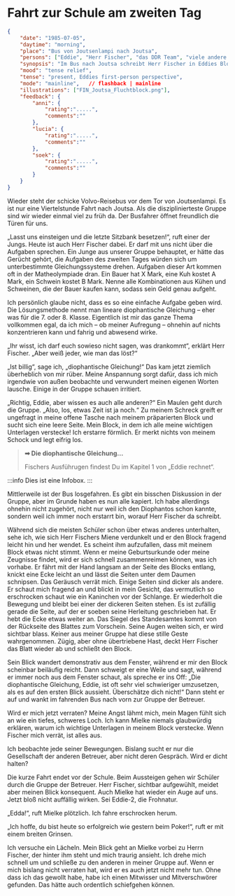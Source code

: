 # Fahrt zur Schule am zweiten Tag

```json
{
    "date": "1985-07-05",
    "daytime": "morning",
    "place": "Bus von Joutsenlampi nach Joutsa",
    "persons": ["Eddie", "Herr Fischer", "das DDR Team", "viele andere Kinder und Betreuer" ],
    "synopsis": "Im Bus nach Joutsa schreibt Herr Fischer in Eddies Block, entdeckt dabei ihre versteckten Dokumente, verrät sie aber nicht.",
    "mood": "tense relief",
    "tense": "present, Eddies first-person perspective",
    "mode": "mainline",   // flashback | mainline
    "illustrations": ["FIN_Joutsa_Fluchtblock.png"],
    "feedback": {
        "anni": {
            "rating":".....",
            "comments":""
        },
        "lucia": {
            "rating":".....",
            "comments":""
        },
        "soek": {
            "rating":".....",
            "comments":""
        }
    }
}
```

Wieder steht der schicke Volvo-Reisebus vor dem Tor von Joutsenlampi. Es
ist nur eine Viertelstunde Fahrt nach Joutsa. Als die disziplinierteste
Gruppe sind wir wieder einmal viel zu früh da. Der Busfahrer öffnet
freundlich die Türen für uns.

„Lasst uns einsteigen und die letzte Sitzbank besetzen!“, ruft einer der
Jungs. Heute ist auch Herr Fischer dabei. Er darf mit uns nicht über die
Aufgaben sprechen. Ein Junge aus unserer Gruppe behauptet, er hätte das
Gerücht gehört, die Aufgaben des zweiten Tages würden sich um
unterbestimmte Gleichungssysteme drehen. Aufgaben dieser Art kommen oft
in der Matheolympiade dran. Ein Bauer hat X Mark, eine Kuh kostet A
Mark, ein Schwein kostet B Mark. Nenne alle Kombinationen aus Kühen und
Schweinen, die der Bauer kaufen kann, sodass sein Geld genau aufgeht.

Ich persönlich glaube nicht, dass es so eine einfache Aufgabe geben wird.
Die Lösungsmethode nennt man lineare diophantische Gleichung – eher was
für die 7. oder 8. Klasse. Eigentlich ist mir das ganze Thema vollkommen
egal, da ich mich – ob meiner Aufregung – ohnehin auf nichts
konzentrieren kann und fahrig und abwesend wirke.

„Ihr wisst, ich darf euch sowieso nicht sagen, was drankommt“, erklärt
Herr Fischer. „Aber weiß jeder, wie man das löst?“

„Ist billig“, sage ich, „diophantische Gleichung!“ Das kam jetzt ziemlich
überheblich von mir rüber. Meine Anspannung sorgt dafür, dass ich mich
irgendwie von außen beobachte und verwundert meinen eigenen Worten
lausche. Einige in der Gruppe schauen irritiert.

„Richtig, Eddie, aber wissen es auch alle anderen?“ Ein Maulen geht durch
die Gruppe. „Also, los, etwas Zeit ist ja noch.“ Zu meinem Schreck greift
er ungefragt in meine offene Tasche nach meinem präparierten Block und
sucht sich eine leere Seite. Mein Block, in dem ich alle meine wichtigen
Unterlagen verstecke! Ich erstarre förmlich. Er merkt nichts von meinem
Schock und legt eifrig los.

> **&#x27A1; Die diophantische Gleichung...**
>
> Fischers Ausführugen findest Du im Kapitel 1 von „Eddie rechnet“.

:::info
Dies ist eine Infobox.
:::

Mittlerweile ist der Bus losgefahren. Es gibt ein bisschen Diskussion in
der Gruppe, aber im Grunde haben es nun alle kapiert. Ich habe allerdings
ohnehin nicht zugehört, nicht nur weil ich den Diophantos schon kannte,
sondern weil ich immer noch erstarrt bin, worauf Herr Fischer da schreibt.

Während sich die meisten Schüler schon über etwas anderes unterhalten,
sehe ich, wie sich Herr Fischers Miene verdunkelt und er den Block
fragend leicht hin und her wendet. Es scheint ihm aufzufallen, dass mit
meinem Block etwas nicht stimmt. Wenn er meine Geburtsurkunde oder meine
Zeugnisse findet, wird er sich schnell zusammenreimen können, was ich
vorhabe. Er fährt mit der Hand langsam an der Seite des Blocks entlang,
knickt eine Ecke leicht an und lässt die Seiten unter dem Daumen
schnipsen. Das Geräusch verrät mich. Einige Seiten sind dicker als andere.
Er schaut mich fragend an und blickt in mein Gesicht, das vermutlich so
erschrocken schaut wie ein Kaninchen vor der Schlange. Er wiederholt die
Bewegung und bleibt bei einer der dickeren Seiten stehen. Es ist zufällig
gerade die Seite, auf der er soeben seine Herleitung geschrieben hat. Er
hebt die Ecke etwas weiter an. Das Siegel des Standesamtes kommt von der
Rückseite des Blattes zum Vorschein. Seine Augen weiten sich, er wird
sichtbar blass. Keiner aus meiner Gruppe hat diese stille Geste
wahrgenommen. Zügig, aber ohne übertriebene Hast, deckt Herr Fischer das
Blatt wieder ab und schließt den Block.

Sein Blick wandert demonstrativ aus dem Fenster, während er mir den Block
scheinbar beiläufig reicht. Dann schweigt er eine Weile und sagt, während
er immer noch aus dem Fenster schaut, als spreche er ins Off: „Die
diophantische Gleichung, Eddie, ist oft sehr viel schwieriger umzusetzen,
als es auf den ersten Blick aussieht. Überschätze dich nicht!“ Dann steht
er auf und wankt im fahrenden Bus nach vorn zur Gruppe der Betreuer.

Wird er mich jetzt verraten? Meine Angst lähmt mich, mein Magen fühlt
sich an wie ein tiefes, schweres Loch. Ich kann Mielke niemals glaubwürdig
erklären, warum ich wichtige Unterlagen in meinem Block verstecke. Wenn
Fischer mich verrät, ist alles aus.

Ich beobachte jede seiner Bewegungen. Bislang sucht er nur die
Gesellschaft der anderen Betreuer, aber nicht deren Gespräch. Wird er
dicht halten?

Die kurze Fahrt endet vor der Schule. Beim Aussteigen gehen wir Schüler
durch die Gruppe der Betreuer. Herr Fischer, sichtbar aufgewühlt, meidet
aber meinen Blick konsequent. Auch Mielke hat wieder ein Auge auf uns.
Jetzt bloß nicht auffällig wirken. Sei Eddie-2, die Frohnatur.

„Edda!“, ruft Mielke plötzlich. Ich fahre erschrocken herum.

„Ich hoffe, du bist heute so erfolgreich wie gestern beim Poker!“, ruft
er mit einem breiten Grinsen.

Ich versuche ein Lächeln. Mein Blick geht an Mielke vorbei zu Herrn
Fischer, der hinter ihm steht und mich traurig ansieht. Ich drehe mich
schnell um und schließe zu den anderen in meiner Gruppe auf. Wenn er mich
bislang nicht verraten hat, wird er es auch jetzt nicht mehr tun. Ohne
dass ich das gewollt habe, habe ich einen Mitwisser und Mitverschwörer
gefunden. Das hätte auch ordentlich schiefgehen können.
